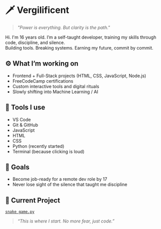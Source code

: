 # 🗡️ Vergilificent

> _"Power is everything. But clarity is the path."_  

Hi. I'm 16 years old. I’m a self-taught developer, training my skills through code, discipline, and silence.  
Building tools. Breaking systems. Earning my future, commit by commit.

## ⚙️ What I’m working on
- Frontend + Full-Stack projects (HTML, CSS, JavaScript, Node.js)
- FreeCodeCamp certifications
- Custom interactive tools and digital rituals
- Slowly shifting into Machine Learning / AI

## 🔧 Tools I use
- VS Code  
- Git & GitHub  
- JavaScript  
- HTML
- CSS
- Python (recently started)
- Terminal (because clicking is loud)

## 📍 Goals
- Become job-ready for a remote dev role by 17  
- Never lose sight of the silence that taught me discipline

## 📁 Current Project
[`snake game.py`](https://github.com/vergilificent/vergilificent.github.io)
> _“This is where I start. No more fear, just code.”_

